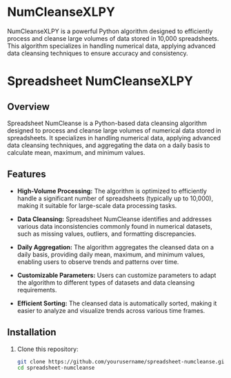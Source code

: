 # NumCleanseXLPY
NumCleanseXLPY is a powerful Python algorithm designed to efficiently process and cleanse large volumes of data stored in 10,000 spreadsheets. This algorithm specializes in handling numerical data, applying advanced data cleansing techniques to ensure accuracy and consistency. 

# Spreadsheet NumCleanseXLPY

## Overview

Spreadsheet NumCleanse is a Python-based data cleansing algorithm designed to process and cleanse large volumes of numerical data stored in spreadsheets. It specializes in handling numerical data, applying advanced data cleansing techniques, and aggregating the data on a daily basis to calculate mean, maximum, and minimum values.

## Features

- **High-Volume Processing:** The algorithm is optimized to efficiently handle a significant number of spreadsheets (typically up to 10,000), making it suitable for large-scale data processing tasks.

- **Data Cleansing:** Spreadsheet NumCleanse identifies and addresses various data inconsistencies commonly found in numerical datasets, such as missing values, outliers, and formatting discrepancies.

- **Daily Aggregation:** The algorithm aggregates the cleansed data on a daily basis, providing daily mean, maximum, and minimum values, enabling users to observe trends and patterns over time.

- **Customizable Parameters:** Users can customize parameters to adapt the algorithm to different types of datasets and data cleansing requirements.

- **Efficient Sorting:** The cleansed data is automatically sorted, making it easier to analyze and visualize trends across various time frames.

## Installation

1. Clone this repository:
   ```bash
   git clone https://github.com/yourusername/spreadsheet-numcleanse.git
   cd spreadsheet-numcleanse

